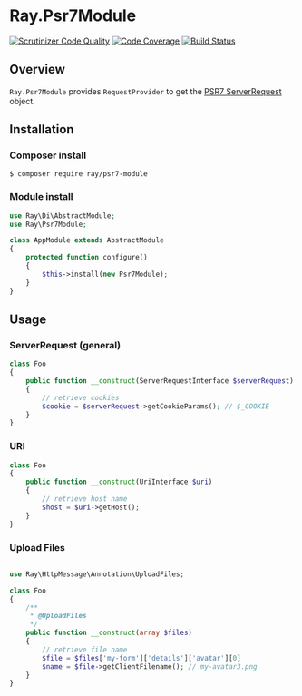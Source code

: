 # Ray.Psr7Module

[![Scrutinizer Code Quality](https://scrutinizer-ci.com/g/ray-di/Ray.Psr7Module/badges/quality-score.png?b=master)](https://scrutinizer-ci.com/g/ray-di/Ray.Psr7Module/?branch=master)
[![Code Coverage](https://scrutinizer-ci.com/g/ray-di/Ray.Psr7Module/badges/coverage.png?b=master)](https://scrutinizer-ci.com/g/ray-di/Ray.Psr7Module/?branch=master)
[![Build Status](https://travis-ci.org/ray-di/Ray.Psr7Module.svg?branch=master)](https://travis-ci.org/ray-di/Ray.Psr7Module)


## Overview

`Ray.Psr7Module` provides `RequestProvider` to get the [PSR7 ServerRequest](https://github.com/php-fig/http-message/blob/master/src/ServerRequestInterface.php) object.

## Installation

### Composer install

    $ composer require ray/psr7-module

### Module install

```php
use Ray\Di\AbstractModule;
use Ray\Psr7Module;

class AppModule extends AbstractModule
{
    protected function configure()
    {
        $this->install(new Psr7Module);
    }
}
```

## Usage

### ServerRequest (general)

````php
class Foo
{
    public function __construct(ServerRequestInterface $serverRequest)
    {
        // retrieve cookies
        $cookie = $serverRequest->getCookieParams(); // $_COOKIE
    }
}
````

### URI
````php
class Foo
{
    public function __construct(UriInterface $uri)
    {
        // retrieve host name
        $host = $uri->getHost();
    }
}
````

### Upload Files

````php

use Ray\HttpMessage\Annotation\UploadFiles;

class Foo
{
    /**
     * @UploadFiles
     */
    public function __construct(array $files)
    {
        // retrieve file name
        $file = $files['my-form']['details']['avatar'][0]
        $name = $file->getClientFilename(); // my-avatar3.png
    }
}
````